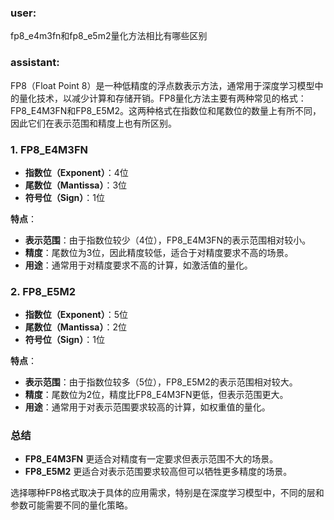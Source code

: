 ### user: 

fp8_e4m3fn和fp8_e5m2量化方法相比有哪些区别


### assistant: 

FP8（Float Point 8）是一种低精度的浮点数表示方法，通常用于深度学习模型中的量化技术，以减少计算和存储开销。FP8量化方法主要有两种常见的格式：FP8_E4M3FN和FP8_E5M2。这两种格式在指数位和尾数位的数量上有所不同，因此它们在表示范围和精度上也有所区别。

### 1. **FP8_E4M3FN**
   - **指数位（Exponent）**：4位
   - **尾数位（Mantissa）**：3位
   - **符号位（Sign）**：1位

   **特点**：
   - **表示范围**：由于指数位较少（4位），FP8_E4M3FN的表示范围相对较小。
   - **精度**：尾数位为3位，因此精度较低，适合于对精度要求不高的场景。
   - **用途**：通常用于对精度要求不高的计算，如激活值的量化。

### 2. **FP8_E5M2**
   - **指数位（Exponent）**：5位
   - **尾数位（Mantissa）**：2位
   - **符号位（Sign）**：1位

   **特点**：
   - **表示范围**：由于指数位较多（5位），FP8_E5M2的表示范围相对较大。
   - **精度**：尾数位为2位，精度比FP8_E4M3FN更低，但表示范围更大。
   - **用途**：通常用于对表示范围要求较高的计算，如权重值的量化。

### 总结
- **FP8_E4M3FN** 更适合对精度有一定要求但表示范围不大的场景。
- **FP8_E5M2** 更适合对表示范围要求较高但可以牺牲更多精度的场景。

选择哪种FP8格式取决于具体的应用需求，特别是在深度学习模型中，不同的层和参数可能需要不同的量化策略。
